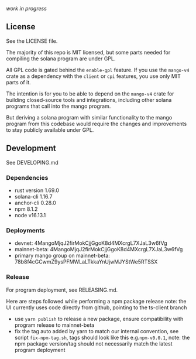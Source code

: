 _work in progress_

## License

See the LICENSE file.

The majority of this repo is MIT licensed, but some parts needed for compiling
the solana program are under GPL.

All GPL code is gated behind the `enable-gpl` feature. If you use the `mango-v4`
crate as a dependency with the `client` or `cpi` features, you use only MIT
parts of it.

The intention is for you to be able to depend on the `mango-v4` crate for
building closed-source tools and integrations, including other solana programs
that call into the mango program.

But deriving a solana program with similar functionality to the mango program
from this codebase would require the changes and improvements to stay publicly
available under GPL.

## Development

See DEVELOPING.md

### Dependencies

- rust version 1.69.0
- solana-cli 1.16.7
- anchor-cli 0.28.0
- npm 8.1.2
- node v16.13.1

### Deployments

- devnet: 4MangoMjqJ2firMokCjjGgoK8d4MXcrgL7XJaL3w6fVg
- mainnet-beta: 4MangoMjqJ2firMokCjjGgoK8d4MXcrgL7XJaL3w6fVg
- primary mango group on mainnet-beta: 78b8f4cGCwmZ9ysPFMWLaLTkkaYnUjwMJYStWe5RTSSX

### Release

For program deployment, see RELEASING.md.

Here are steps followed while performing a npm package release
note: the UI currently uses code directly from github, pointing to the ts-client branch

- use `yarn publish` to release a new package, ensure compatibility with program release to mainnet-beta
- fix the tag auto added by yarn to match our internal convention, see script `fix-npm-tag.sh`, tags should look like this e.g.`npm-v0.0.1`, note: the npm package version/tag should not necessarily match the latest program deployment
